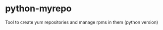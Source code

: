 python-myrepo
=============

Tool to create yum repositories and manage rpms in them (python version)